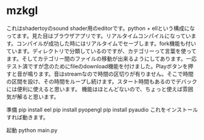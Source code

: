 # mzkgl

これはshadertoyのsound shader用のeditorです。python + ellという構成になってます。見た目はブラウザアプリです。リアルタイムコンパイルになっています。コンパイルが成功した時にはリアルタイムでセーブします。fork機能も付いています。ディレクトリで分類しているのですが、カテゴリーって言葉を使ってます。そしてカテゴリー間のファイルの移動が出来るようにしてあります。一応テスト済ですが念のためにfileのdownload機能を付けました。Playボタンを押すと音が鳴ります。音はstreamなので時間の区切りが有りません。そこで時間の区間を設け、その時間をループし続けます。スタート時間もあるのでデバックには便利に使えると思います。
機能はほとんどないので、ちょっと使えば雰囲気が解ると思います。

準備
pip install eel
pip install pyopengl
pip install pyaudio
これをインストールすれば動きます。

起動
python main.py

